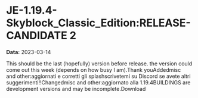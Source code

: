 # JE-1.19.4-Skyblock_Classic_Edition:RELEASE-CANDIDATE 2

**Data:** 2023-03-14

This should be the last (hopefully) version before release. the version could come out this week (depends on how busy I am).Thank youAddedmisc and other:aggiornati e corretti gli splashscrivetemi su Discord se avete altri suggerimenti!!Changedmisc and other:aggiornato alla 1.19.4BUILDINGS are development versions and may be incomplete.Download
